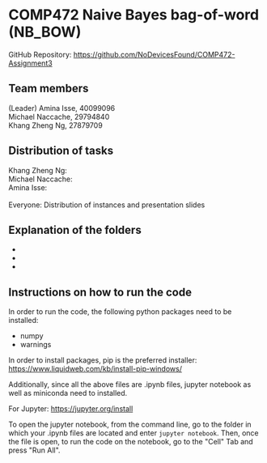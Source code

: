 # COMP472 Naive Bayes bag-of-word (NB_BOW)

GitHub Repository: https://github.com/NoDevicesFound/COMP472-Assignment3

## Team members

(Leader) Amina Isse, 40099096 </br>
Michael Naccache, 29794840 </br>
Khang Zheng Ng, 27879709 </br>

## Distribution of tasks

Khang Zheng Ng: </br>
Michael Naccache: </br>
Amina Isse: </br>
</br>
Everyone: Distribution of instances and presentation slides </br>

## Explanation of the folders

* 
* 
* 


## Instructions on how to run the code

In order to run the code, the following python packages need to be installed:
* numpy
* warnings

In order to install packages, pip is the preferred installer: https://www.liquidweb.com/kb/install-pip-windows/

Additionally, since all the above files are .ipynb files, jupyter notebook as well as miniconda need to installed. </br>

For Jupyter: https://jupyter.org/install

To open the jupyter notebook, from the command line, go to the folder in which your .ipynb files are located and enter `jupyter notebook`. Then, once the file is open, to run the code on the notebook, go to the "Cell" Tab and press "Run All".
